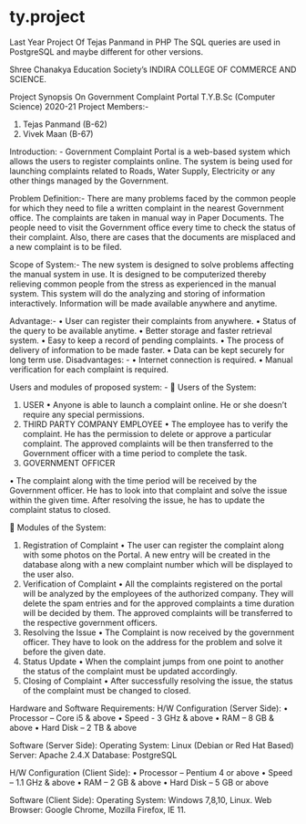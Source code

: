 # ty.project
Last Year Project Of Tejas Panmand in PHP
The SQL queries are used in PostgreSQL and maybe different for other versions.


Shree Chanakya Education Society’s
INDIRA COLLEGE OF COMMERCE AND SCIENCE.



Project Synopsis On
Government Complaint Portal
T.Y.B.Sc (Computer Science) 2020-21
Project Members:-
1.	Tejas Panmand (B-62)
2.	Vivek Maan (B-67)

Introduction: -
Government Complaint Portal is a web-based system which allows the users to register complaints online. The system is being used for launching complaints related to Roads, Water Supply, Electricity or any other things managed by the Government.

Problem Definition:- 
There are many problems faced by the common people for which they need to file a written complaint in the nearest Government office. The complaints are taken in manual way in Paper Documents. The people need to visit the Government office every time to check the status of their complaint. Also, there are cases that the documents are misplaced and a new complaint is to be filed.

Scope of System:-
The new system is designed to solve problems affecting the manual system in use. It is designed to be computerized thereby relieving common people from the stress as experienced in the manual system. This system will do the analyzing and storing of information interactively. Information will be made available anywhere and anytime.

Advantage:-
•	User can register their complaints from anywhere. 
•	Status of the query to be available anytime.
•	Better storage and faster retrieval system.
•	Easy to keep a record of pending complaints.
•	The process of delivery of information to be made faster.
•	Data can be kept securely for long term use.
Disadvantages:  -
•	Internet connection is required.
•	Manual verification for each complaint is required.

Users and modules of proposed system: -
	Users of the System:
1.	USER
•	Anyone is able to launch a complaint online. He or she doesn’t require any special permissions.
2.	THIRD PARTY COMPANY EMPLOYEE
•	The employee has to verify the complaint. He has the permission to delete or approve a particular complaint. The approved complaints will be then transferred to the Government officer with a time period to complete the task.
3.	GOVERNMENT OFFICER

•	The complaint along with the time period will be received by the Government officer. He has to look into that complaint and solve the issue within the given time. After resolving the issue, he has to update the complaint status to closed.






	Modules of the System:
1.	Registration of Complaint
•	The user can register the complaint along with some photos on the Portal. A new entry will be created in the database along with a new complaint number which will be displayed to the user also.
2.	Verification of Complaint
•	All the complaints registered on the portal will be analyzed by the employees of the authorized company. They will delete the spam entries and for the approved complaints a time duration will be decided by them. The approved complaints will be transferred to the respective government officers.
3.	Resolving the Issue
•	The Complaint is now received by the government officer. They have to look on the address for the problem and solve it before the given date.
4.	Status Update
•	When the complaint jumps from one point to another the status of the complaint must be updated accordingly. 
5.	Closing of Complaint
•	After successfully resolving the issue, the status of the complaint must be changed to closed.





Hardware and Software Requirements:
H/W Configuration (Server Side):
•	Processor – Core i5 & above
•	Speed - 3 GHz & above
•	RAM – 8 GB & above
•	Hard Disk – 2 TB & above

Software (Server Side):
Operating System: Linux (Debian or Red Hat Based)
Server: Apache 2.4.X
Database: PostgreSQL

H/W Configuration (Client Side):
•	Processor – Pentium 4 or above
•	Speed – 1.1 GHz & above
•	RAM – 2 GB & above
•	Hard Disk – 5 GB or above

Software (Client Side):
Operating System: Windows 7,8,10, Linux.
Web Browser: Google Chrome, Mozilla Firefox, IE 11.


